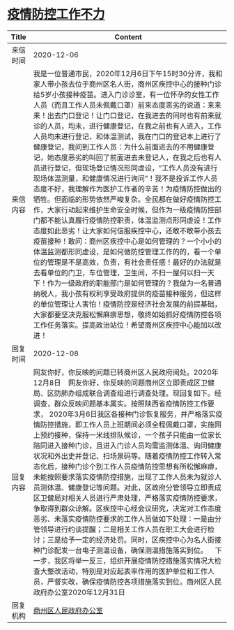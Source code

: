 # <a href="http://www.shangluo.gov.cn/zmhd/ldxxxx.jsp?urltype=leadermail.LeaderMailContentUrl&wbtreeid=1112&leadermailid=6679">疫情防控工作不力</a>
| Title |                                                                                                                                                                                                                                                                                                                                                 Content                                                                                                                                                                                                                                                                                                                                                 |
|:-----:|---------------------------------------------------------------------------------------------------------------------------------------------------------------------------------------------------------------------------------------------------------------------------------------------------------------------------------------------------------------------------------------------------------------------------------------------------------------------------------------------------------------------------------------------------------------------------------------------------------------------------------------------------------------------------------------------------------|
| 来信时间  | 2020-12-06                                                                                                                                                                                                                                                                                                                                                                                                                                                                                                                                                                                                                                                                                              |
| 来信内容  | 我是一位普通市民，2020年12月6日下午15时30分许，我和家人带小孩去位于商州区名人街，商州区疾控中心的接种门诊给5岁小孩接种疫苗。进入门诊诊室，有一位怀孕的女性工作人员（而且工作人员未佩戴口罩）前来态度恶劣的说道：来来来！出去门口登记！让门口登记，在我进去的同时也有前来就诊的人员，均未，进行健康登记，在我之前也有人进入，工作人员均未进行登记，和体温测试，我在门口的登记本上进行了健康登记，我问到工作人员：为什么前面进去的不用健康登记，她态度恶劣的叫回了前面进去未登记人，在我之后也有人员进行登记，但现场登记情况形同虚设，“工作人员没有进行现场体温测量，和健康情况进行询问”！我不是投诉工作人员态度不好，我理解作为医护工作者的辛苦！为疫情防控做出的牺牲。但面临的形势依然严峻复杂。全民都在做好疫情防控工作，大家行动起来维护生命安全时候，但作为一级疫情防控部门都不能认真履行疫情防控职责，体温监测点形同虚设！工作态度如此恶劣！让大家如何信服疾控中心，还敢不敢带小孩去疫苗接种！敢问：商州区疾控中心是如何管理的？一个小小的体温监测都形同虚设，是如何做防控管理工作的的，看一个单位的管理是不是高效，负责，有社会责任感！最好的办法就是去看单位的门卫，车位管理，卫生间，不扫一屋何以扫一天下！作为一级政府的职能部门是如何管理的？我做为一名普通纳税人，我小孩有权利享受政府提供的疫苗接种服务，但这样的单位管理让人害怕！疫情防控是经济社会发展的前提基础，大家都要坚决克服松懈麻痹思想，敬终如始抓好疫情防控各项工作任务落实。提高政治站位！希望商州区疾控中心能加以改进！ |
| 回复时间  | 2020-12-08                                                                                                                                                                                                                                                                                                                                                                                                                                                                                                                                                                                                                                                                                              |
| 回复内容  | 网友你好，你反映的问题已转商州区人民政府阅处。2020年12月8日    网友你好，你反映的问题商州区立即责成区卫健局、区防肺办组成联合调查组进行调查处理。现回复如下。经调查，群众反映问题基本属实。按照陕西省疫情防控工作要求， 2020年3月6日我区各接种门诊恢复服务，并严格落实疫情防控措施，即工作人员上班期间必须全程佩戴口罩，实施网上预约接种，保持一米线排队候诊，一个孩子只能由一位家长陪同进入接种门诊，且进入门诊人员均需监测体温、询问健康状况和外出史并登记、扫场景码等。随着疫情防控工作转入常态化后，接种门诊个别工作人员疫情防控思想有所松懈麻痹，未能按照要求落实疫情防控措施，出现了工作人员未为就诊人员测体温、健康登记等问题。对此，区政府分管领导立即责成区卫健局对相关人员进行严肃处理，严格落实疫情防控要求，争取得到群众谅解。区疾控中心经会议研究，决定对工作态度恶劣、未落实疫情防控要求的工作人员做如下处理：一是由分管领导进行约谈提醒；二是相关工作人员在职工大会进行检讨；三是给予一定的经济处罚。同时，区疾控中心为名人街接种门诊配发一台电子测温设备，确保测温措施落实到位。    下一步，我区将举一反三，组织开展疫情防控措施落实情况大检查大整改活动，特别是对应起表率作用的医护单位和工作人员，严督实改，确保疫情防控各项措施落实到位。商州区人民政府办公室2020年12月31日                                                                                          |
| 回复机构  | <a href="../../categories/agencies/商州区人民政府办公室.md">商州区人民政府办公室</a>                                                                                                                                                                                                                                                                                                                                                                                                                                                                                                                                                                                                                                        |